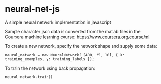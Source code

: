 neural-net-js
=============

A simple neural network implementation in javascript

Sample character json data is converted from the matlab files in the Coursera machine learning course: https://www.coursera.org/course/ml

To create a new network, specify the network shape and supply some data:
```
neural_network = new NeuralNetwork( [400, 25, 10], { X: training_examples, y: training_labels });
```

To train the network using back propagation:
```
neural_network.train()
```

